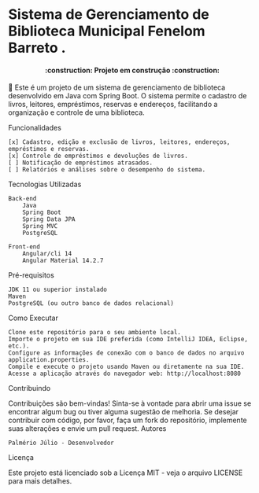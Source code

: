 # Sistema de Gerenciamento de Biblioteca Municipal Fenelom Barreto .

<h4 align="center"> 
    :construction:  Projeto em construção  :construction:
</h4>

<p>🚀 Este é um projeto de um sistema de gerenciamento de biblioteca desenvolvido em Java com Spring Boot. O sistema permite o cadastro de livros, leitores, empréstimos, reservas e endereços, facilitando a organização e controle de uma biblioteca.</p>

Funcionalidades

    [x] Cadastro, edição e exclusão de livros, leitores, endereços, empréstimos e reservas.
    [x] Controle de empréstimos e devoluções de livros.
    [ ] Notificação de empréstimos atrasados.
    [ ] Relatórios e análises sobre o desempenho do sistema.

Tecnologias Utilizadas

    Back-end
        Java
        Spring Boot
        Spring Data JPA
        Spring MVC
        PostgreSQL
    
    Front-end
        Angular/cli 14
        Angular Material 14.2.7
        
Pré-requisitos

    JDK 11 ou superior instalado
    Maven
    PostgreSQL (ou outro banco de dados relacional)

Como Executar

    Clone este repositório para o seu ambiente local.
    Importe o projeto em sua IDE preferida (como IntelliJ IDEA, Eclipse, etc.).
    Configure as informações de conexão com o banco de dados no arquivo application.properties.
    Compile e execute o projeto usando Maven ou diretamente na sua IDE.
    Acesse a aplicação através do navegador web: http://localhost:8080

Contribuindo

Contribuições são bem-vindas! Sinta-se à vontade para abrir uma issue se encontrar algum bug ou tiver alguma sugestão de melhoria. Se desejar contribuir com código, por favor, faça um fork do repositório, implemente suas alterações e envie um pull request.
Autores

    Palmério Júlio - Desenvolvedor

Licença

Este projeto está licenciado sob a Licença MIT - veja o arquivo LICENSE para mais detalhes.
